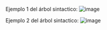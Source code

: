 Ejemplo 1 del árbol sintactico:
![image](https://github.com/Brug4c/Seminario-de-traductores-2/assets/157430737/7473d24c-557b-46aa-a521-6a45ef185fa0)

Ejemplo 2 del árbol sintactico:
![image](https://github.com/Brug4c/Seminario-de-traductores-2/assets/157430737/afda7592-108b-412c-8442-3959fb938dcd)
